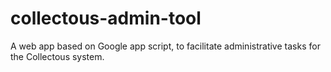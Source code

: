 # collectous-admin-tool
A web app based on Google app script, to facilitate administrative tasks for the Collectous system.
